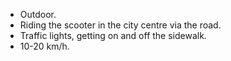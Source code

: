 - Outdoor.
- Riding the scooter in the city centre via the road.
- Traffic lights, getting on and off the sidewalk.
- 10-20 km/h.